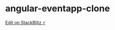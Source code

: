 # angular-eventapp-clone

[Edit on StackBlitz ⚡️](https://stackblitz.com/edit/angular-eventapp-clone)